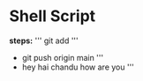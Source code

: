 # Shell Script
**steps:**
'''
git add <file-name>
'''
* git push origin main 
'''
* hey hai chandu how are you 
'''